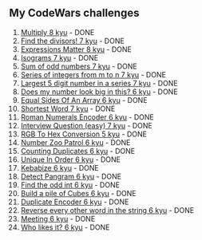 ## My CodeWars challenges

1. [Multiply 8 kyu](https://www.codewars.com/kata/50654ddff44f800200000004) - DONE
2. [Find the divisors! 7 kyu](https://www.codewars.com/kata/544aed4c4a30184e960010f4) - DONE
3. [Expressions Matter 8 kyu](https://www.codewars.com/kata/5ae62fcf252e66d44d00008e) - DONE
4. [Isograms 7 kyu](https://www.codewars.com/kata/54ba84be607a92aa900000f1) - DONE
5. [Sum of odd numbers 7 kyu](https://www.codewars.com/kata/55fd2d567d94ac3bc9000064) - DONE
6. [Series of integers from m to n 7 kyu](https://www.codewars.com/kata/5841f680c5c9b092950001ae) - DONE
7. [Largest 5 digit number in a series 7 kyu](https://www.codewars.com/kata/51675d17e0c1bed195000001) - DONE
8. [Does my number look big in this? 6 kyu](https://www.codewars.com/kata/5287e858c6b5a9678200083c) - DONE
9. [Equal Sides Of An Array 6 kyu](https://www.codewars.com/kata/5679aa472b8f57fb8c000047) - DONE
10. [Shortest Word 7 kyu](https://www.codewars.com/kata/57cebe1dc6fdc20c57000ac9) - DONE
11. [Roman Numerals Encoder 6 kyu](https://www.codewars.com/kata/51b62bf6a9c58071c600001b) - DONE
12. [Interview Question (easy) 7 kyu](https://www.codewars.com/kata/5b358a1e228d316283001892) - DONE
13. [RGB To Hex Conversion 5 kyu](https://www.codewars.com/kata/513e08acc600c94f01000001) - DONE
14. [Number Zoo Patrol 6 kyu](https://www.codewars.com/kata/5276c18121e20900c0000235) - DONE
15. [Counting Duplicates 6 kyu](https://www.codewars.com/kata/54bf1c2cd5b56cc47f0007a1) - DONE
16. [Unique In Order 6 kyu](https://www.codewars.com/kata/54e6533c92449cc251001667) - DONE
17. [Kebabize 6 kyu](https://www.codewars.com/kata/57f8ff867a28db569e000c4a) - DONE
18. [Detect Pangram 6 kyu](https://www.codewars.com/kata/545cedaa9943f7fe7b000048) - DONE
19. [Find the odd int 6 kyu](https://www.codewars.com/kata/54da5a58ea159efa38000836) - DONE
20. [Build a pile of Cubes 6 kyu](https://www.codewars.com/kata/5592e3bd57b64d00f3000047) - DONE
21. [Duplicate Encoder 6 kyu](https://www.codewars.com/kata/54b42f9314d9229fd6000d9c) - DONE
22. [Reverse every other word in the string 6 kyu](https://www.codewars.com/kata/58d76854024c72c3e20000de) - DONE
23. [Meeting 6 kyu](https://www.codewars.com/kata/59df2f8f08c6cec835000012) - DONE
24. [Who likes it? 6 kyu](https://www.codewars.com/kata/5266876b8f4bf2da9b000362) - DONE
